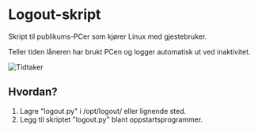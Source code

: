 # Logout-skript

Skript til publikums-PCer som kjører Linux med gjestebruker.

Teller tiden låneren har brukt PCen og logger automatisk ut ved inaktivitet.

![Tidtaker](https://github.com/Ornendil/logout/blob/v2/Screenshot2.png?raw=true)

## Hvordan?

1. Lagre "logout.py" i /opt/logout/ eller lignende sted.
2. Legg til skriptet "logout.py" blant oppstartsprogrammer.
